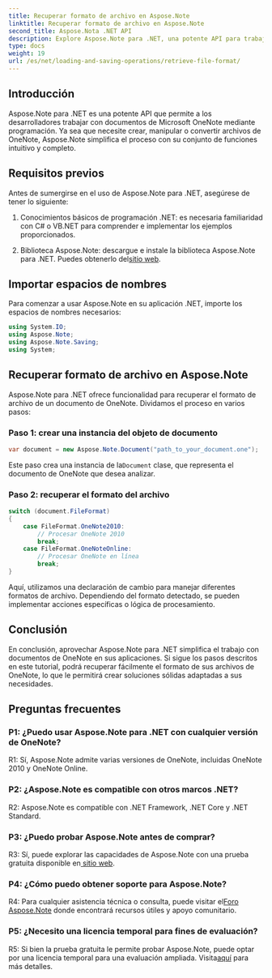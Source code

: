 ```yaml
---
title: Recuperar formato de archivo en Aspose.Note
linktitle: Recuperar formato de archivo en Aspose.Note
second_title: Aspose.Nota .NET API
description: Explore Aspose.Note para .NET, una potente API para trabajar con documentos de Microsoft OneNote mediante programación.
type: docs
weight: 19
url: /es/net/loading-and-saving-operations/retrieve-file-format/
---
```

## Introducción

Aspose.Note para .NET es una potente API que permite a los desarrolladores trabajar con documentos de Microsoft OneNote mediante programación. Ya sea que necesite crear, manipular o convertir archivos de OneNote, Aspose.Note simplifica el proceso con su conjunto de funciones intuitivo y completo.

## Requisitos previos

Antes de sumergirse en el uso de Aspose.Note para .NET, asegúrese de tener lo siguiente:

1. Conocimientos básicos de programación .NET: es necesaria familiaridad con C# o VB.NET para comprender e implementar los ejemplos proporcionados.
   
2.  Biblioteca Aspose.Note: descargue e instale la biblioteca Aspose.Note para .NET. Puedes obtenerlo del[sitio web](https://releases.aspose.com/note/net/).

## Importar espacios de nombres

Para comenzar a usar Aspose.Note en su aplicación .NET, importe los espacios de nombres necesarios:

```csharp
using System.IO;
using Aspose.Note;
using Aspose.Note.Saving;
using System;
```

## Recuperar formato de archivo en Aspose.Note

Aspose.Note para .NET ofrece funcionalidad para recuperar el formato de archivo de un documento de OneNote. Dividamos el proceso en varios pasos:

### Paso 1: crear una instancia del objeto de documento

```csharp
var document = new Aspose.Note.Document("path_to_your_document.one");
```

 Este paso crea una instancia de la`Document` clase, que representa el documento de OneNote que desea analizar.

### Paso 2: recuperar el formato del archivo

```csharp
switch (document.FileFormat)
{
    case FileFormat.OneNote2010:
        // Procesar OneNote 2010
        break;
    case FileFormat.OneNoteOnline:
        // Procesar OneNote en línea
        break;
}
```

Aquí, utilizamos una declaración de cambio para manejar diferentes formatos de archivo. Dependiendo del formato detectado, se pueden implementar acciones específicas o lógica de procesamiento.

## Conclusión

En conclusión, aprovechar Aspose.Note para .NET simplifica el trabajo con documentos de OneNote en sus aplicaciones. Si sigue los pasos descritos en este tutorial, podrá recuperar fácilmente el formato de sus archivos de OneNote, lo que le permitirá crear soluciones sólidas adaptadas a sus necesidades.

## Preguntas frecuentes

### P1: ¿Puedo usar Aspose.Note para .NET con cualquier versión de OneNote?

R1: Sí, Aspose.Note admite varias versiones de OneNote, incluidas OneNote 2010 y OneNote Online.

### P2: ¿Aspose.Note es compatible con otros marcos .NET?

R2: Aspose.Note es compatible con .NET Framework, .NET Core y .NET Standard.

### P3: ¿Puedo probar Aspose.Note antes de comprar?

 R3: Sí, puede explorar las capacidades de Aspose.Note con una prueba gratuita disponible en[ sitio web](https://releases.aspose.com/).

### P4: ¿Cómo puedo obtener soporte para Aspose.Note?

 R4: Para cualquier asistencia técnica o consulta, puede visitar el[Foro Aspose.Note](https://forum.aspose.com/c/note/28) donde encontrará recursos útiles y apoyo comunitario.

### P5: ¿Necesito una licencia temporal para fines de evaluación?

R5: Si bien la prueba gratuita le permite probar Aspose.Note, puede optar por una licencia temporal para una evaluación ampliada. Visita[aquí](https://purchase.aspose.com/temporary-license/) para más detalles.